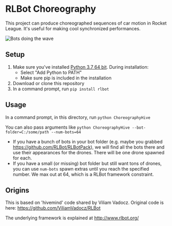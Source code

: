# RLBot Choreography

This project can produce choreographed sequences of car motion in
Rocket League. It's useful for making cool synchronized performances.

![Bots doing the wave](wave.gif)

## Setup

1. Make sure you've installed [Python 3.7 64 bit](https://www.python.org/ftp/python/3.7.4/python-3.7.4-amd64.exe). During installation:
   - Select "Add Python to PATH"
   - Make sure pip is included in the installation
1. Download or clone this repository
1. In a command prompt, run `pip install rlbot`

## Usage

In a command prompt, in this directory, run `python ChoreographyHive`

You can also pass arguments like `python ChoreographyHive --bot-folder=C:/some/path --num-bots=64`

- If you have a bunch of bots in your bot folder (e.g. maybe you grabbed https://github.com/RLBot/RLBotPack),
we will find all the bots there and use their appearances for the drones. There will be one drone spawned for each.
- If you have a small (or missing) bot folder but still want tons of drones, you can use `num-bots` spawn extras
until you reach the specified number. We max out at 64, which is a RLBot framework constraint.

## Origins

This is based on 'hivemind' code shared by Viliam Vadocz.
Original code is here: https://github.com/ViliamVadocz/RLBot

The underlying framework is explained at http://www.rlbot.org/